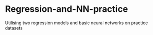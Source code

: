 # Regression-and-NN-practice
Utilising two regression models and basic neural networks on practice datasets
